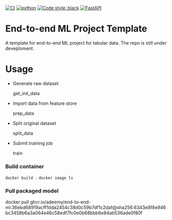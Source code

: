 [![CI](https://github.com/Adeemy/end-to-end-ml/actions/workflows/main.yml/badge.svg)](https://github.com/Adeemy/end-to-end-ml/actions/workflows/main.yml)
[![python](https://img.shields.io/badge/python-3.10-blue.svg)](https://www.python.org)
[![Code style: black](https://img.shields.io/badge/code%20style-black-000000.svg)](https://github.com/psf/black)
[![FastAPI](https://img.shields.io/badge/FastAPI-0.99.1-009688.svg?style=flat&logo=FastAPI&logoColor=white)](https://fastapi.tiangolo.com)


# End-to-end ML Project Template
 A template for end-to-end ML project for tabular data. The repo is still under deveploment.


# Usage

- Generate raw dataset

  get_init_data

- Import data from feature store

  prep_data

- Split original dataset

  split_data

- Submit training job

  train

### Build container

  `docker build .`
  `docker image ls`

### Pull packaged model

  docker pull ghcr.io/adeemy/end-to-end-ml:36ebd68919acff1dda2454c38d0c59b7df1c2daf@sha256:6343e8f8e946bc3458b6a3a064e46c58edf7fc0e0b68bbb6e84ab536ade0f80f
